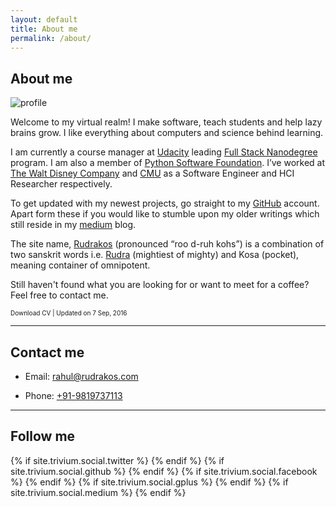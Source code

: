 ```yaml
---
layout: default
title: About me
permalink: /about/
---
```


## About me

<img class="profile-picture" src="{{ site.url }}/assets/images/profile.jpg" alt="profile">


Welcome to my virtual realm! I make software, teach students and help lazy brains grow. I like everything about computers and science behind learning.

I am currently a course manager at [Udacity][udacity] leading [Full Stack Nanodegree][fsnd] program. I am also a member of [Python Software Foundation][PSF]. I’ve worked at [The Walt Disney Company][disney] and [CMU][cmu] as a Software Engineer and HCI Researcher respectively.

To get updated with my newest projects, go straight to my [GitHub][github] account. Apart form these if you would like to stumble upon my older writings which still reside in my [medium][medium] blog.

The site name, [Rudrakos]() (pronounced “roo d-ruh kohs”) is a combination of two sanskrit words i.e. [Rudra][rudra] (mightiest of mighty) and Kosa (pocket), meaning container of omnipotent.

Still haven't found what you are looking for or want to meet for a coffee? Feel free to contact me.

<div class="social-icon"><a id="pdf-ic" href="{{ site.url }}/assets/pdf/cv.pdf" target="_blank">
    <i class="fa fa-file-pdf-o social-icon"></i>
  </a>
  <span><font size="1">Download CV | Updated on 7 Sep, 2016 </font></span>
</div>

---

## Contact me

* Email: [rahul@rudrakos.com](mailto:rahul@rudrakos.com)

* Phone: [+91-9819737113](tel:+91-9819737113)

---

## Follow me

<div class="social-icon">
  {% if site.trivium.social.twitter %}
  <a id="twitter-ic" href="https://twitter.com/{{ site.trivium.social.twitter }}" target="_blank">
    <i class="fa fa-twitter fa-lg"></i>
  </a>
  {% endif %}
  {% if site.trivium.social.github %}
  <a id="git-ic" href="https://github.com/{{ site.trivium.social.github }}" target="_blank">
    <i class="fa fa-github-square fa-lg"></i>
  </a>
  {% endif %}
  {% if site.trivium.social.facebook %}
  <a id="fb-ic" href="https://facebook.com/{{ site.trivium.social.facebook }}" target="_blank">
    <i class="fa fa-facebook-square fa-lg"></i>
  </a>
  {% endif %}
  {% if site.trivium.social.gplus %}
  <a id="gplus-ic" href="https://plus.google.com/{{ site.trivium.social.gplus }}" target="_blank">
    <i class="fa fa-google-plus-square fa-lg"></i>
  </a>
  {% endif %}
  {% if site.trivium.social.medium %}
  <a id="medium-ic" href="https://medium.com/@{{ site.trivium.social.medium }}" target="_blank">
    <i class="fa fa-medium fa-lg"></i>
  </a>
  {% endif %}
</div>


[github]: <https://github.com/{{ site.trivium.social.github }}>
[medium]: <https://medium.com/@{{ site.trivium.social.medium }}>
[udacity]: <https://udacity.com>
[fsnd]: <https://www.udacity.com/course/full-stack-web-developer-nanodegree--nd004>
[PSF]: <https://www.python.org/psf>
[rudra]: <https://en.wikipedia.org/wiki/Rudra>
[cmu]: <https://www.hcii.cmu.edu/>
[disney]: <http://www.disneyinteractive.com/>
